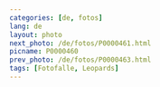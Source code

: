 ```yaml
---
categories: [de, fotos]
lang: de
layout: photo
next_photo: /de/fotos/P0000461.html
picname: P0000460
prev_photo: /de/fotos/P0000463.html
tags: [Fotofalle, Leopards]
---
```

